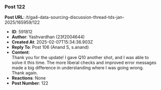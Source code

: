 ### Post 122
**Post URL**: /t/ga4-data-sourcing-discussion-thread-tds-jan-2025/165959/122
- **ID**: 591812
- **Author**: Yashvardhan (23f2004644)
- **Created At**: 2025-02-07T15:34:36.903Z
- **Reply To**: Post 106 (Anand S, s.anand)
- **Content**:  
  Thank you for the update! I gave Q10 another shot, and I was able to solve it this time. The more liberal checks and improved error messages made a big difference in understanding where I was going wrong.<br>
Thank again.
- **Reactions**: None
- **Post Number**: 122

